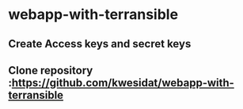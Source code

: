 # webapp-with-terransible

## Create Access keys and secret keys

## Clone repository :https://github.com/kwesidat/webapp-with-terransible

